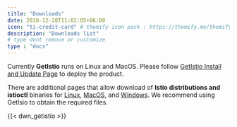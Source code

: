 ```yaml
---
title: "Downloads"
date: 2018-12-28T11:02:05+06:00
icon: "ti-credit-card" # themify icon pack : https://themify.me/themify-icons
description: "Downloads list"
# type dont remove or customize
type : "docs"
---
```



Currently <strong>GetIstio</strong> runs on Linux and MacOS. Please follow [GetIstio Install and Update Page](/getistio-cli/install-istio-updates/) to deploy the product.

There are additional pages that allow download of <strong>Istio distributions and istioctl</strong> binaries for [Linux](linux), [MacOS](macos), and [Windows](windows). We recommend using GetIsio to obtain the required files.

{{< dwn_getistio >}}

